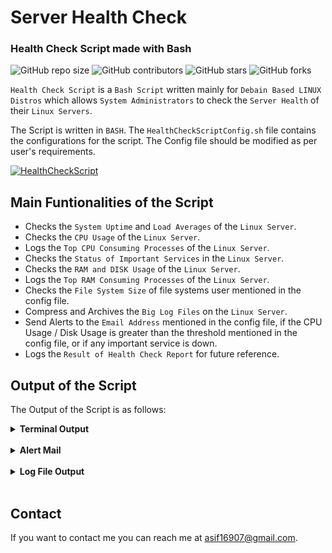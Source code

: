 # Server Health Check

### Health Check Script made with Bash

![GitHub repo size](https://img.shields.io/github/repo-size/m-asif-ansari/LinuxHealthCheck)
![GitHub contributors](https://img.shields.io/github/contributors/m-asif-ansari/LinuxHealthCheck)
![GitHub stars](https://img.shields.io/github/stars/m-asif-ansari/LinuxHealthCheck?style=social)
![GitHub forks](https://img.shields.io/github/forks/m-asif-ansari/LinuxHealthCheck?style=social)

`Health Check Script` is a `Bash Script` written mainly for `Debain Based LINUX Distros` which allows `System Administrators` to check the `Server Health` of their `Linux Servers`.

The Script is written in `BASH`. The `HealthCheckScriptConfig.sh` file contains the configurations for the script. The Config file should be modified as per user's requirements.

[![HealthCheckScript](https://img.shields.io/badge/HealthCheckScript-Source_Code-blue)](https://github.com/m-asif-ansari/LinuxHealthCheck)


<!-- <details>
<summary>
Demo Credentials for Website
</summary>

- Demo credentials for the website can be found in the `DOCTOR.MD` & `PATIENT.MD` files.

- Or you can create your own user profile and use them to login to the website.

</details> -->

## Main Funtionalities of the Script
- Checks the `System Uptime` and `Load Averages` of the `Linux Server`.
- Checks the `CPU Usage` of the `Linux Server`.
- Logs the `Top CPU Consuming Processes` of the `Linux Server`.
- Checks the `Status of Important Services` in the `Linux Server`.
- Checks the `RAM and DISK Usage` of the `Linux Server`.
- Logs the `Top RAM Consuming Processes` of the `Linux Server`.
- Checks the `File System Size` of file systems user mentioned in the config file.
- Compress and Archives the `Big Log Files` on the `Linux Server`.
- Send Alerts to the `Email Address` mentioned in the config file, if the CPU Usage / Disk Usage is greater than the threshold mentioned in the config file, or if any important service is down.
- Logs the `Result of Health Check Report` for future reference. 



## Output of the Script

The Output of the Script is as follows:


<details>
<summary> 
  <b>Terminal Output</b>
</summary>

![Output of the Script](https://github.com/m-asif-ansari/LinuxHealthCheck/blob/main/Images/OutputScreen1.png)
![Output of the Script](https://github.com/m-asif-ansari/LinuxHealthCheck/blob/main/Images/OutputScreen2.png)
![Output of the Script](https://github.com/m-asif-ansari/LinuxHealthCheck/blob/main/Images/OutputScreen3.png)

</details>
<br>

<details>
<summary> 
  <b>Alert Mail</b>
</summary>

![Output of the Alert Mail](https://github.com/m-asif-ansari/LinuxHealthCheck/blob/main/Images/AlertMail.png)

</details>
<br>

<details>
<summary> 
  <b>Log File Output</b>
</summary>

![Output of the Log File](https://github.com/m-asif-ansari/LinuxHealthCheck/blob/main/Images/LogFile.png)

</details>
<br>

## Contact

If you want to contact me you can reach me at <asif16907@gmail.com>.
